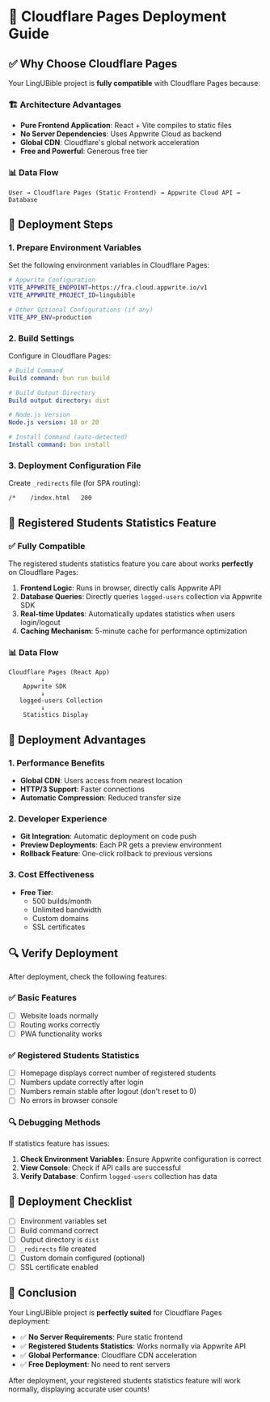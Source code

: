 # 🚀 Cloudflare Pages Deployment Guide

## ✅ Why Choose Cloudflare Pages

Your LingUBible project is **fully compatible** with Cloudflare Pages because:

### 🏗️ Architecture Advantages
- **Pure Frontend Application**: React + Vite compiles to static files
- **No Server Dependencies**: Uses Appwrite Cloud as backend
- **Global CDN**: Cloudflare's global network acceleration
- **Free and Powerful**: Generous free tier

### 📊 Data Flow
```
User → Cloudflare Pages (Static Frontend) → Appwrite Cloud API → Database
```

## 🔧 Deployment Steps

### 1. Prepare Environment Variables
Set the following environment variables in Cloudflare Pages:

```bash
# Appwrite Configuration
VITE_APPWRITE_ENDPOINT=https://fra.cloud.appwrite.io/v1
VITE_APPWRITE_PROJECT_ID=lingubible

# Other Optional Configurations (if any)
VITE_APP_ENV=production
```

### 2. Build Settings
Configure in Cloudflare Pages:

```yaml
# Build Command
Build command: bun run build

# Build Output Directory
Build output directory: dist

# Node.js Version
Node.js version: 18 or 20

# Install Command (auto-detected)
Install command: bun install
```

### 3. Deployment Configuration File
Create `_redirects` file (for SPA routing):

```
/*    /index.html   200
```

## 🎯 Registered Students Statistics Feature

### ✅ Fully Compatible
The registered students statistics feature you care about works **perfectly** on Cloudflare Pages:

1. **Frontend Logic**: Runs in browser, directly calls Appwrite API
2. **Database Queries**: Directly queries `logged-users` collection via Appwrite SDK
3. **Real-time Updates**: Automatically updates statistics when users login/logout
4. **Caching Mechanism**: 5-minute cache for performance optimization

### 📊 Data Flow
```
Cloudflare Pages (React App)
         ↓
    Appwrite SDK
         ↓
   logged-users Collection
         ↓
    Statistics Display
```

## 🚀 Deployment Advantages

### 1. **Performance Benefits**
- **Global CDN**: Users access from nearest location
- **HTTP/3 Support**: Faster connections
- **Automatic Compression**: Reduced transfer size

### 2. **Developer Experience**
- **Git Integration**: Automatic deployment on code push
- **Preview Deployments**: Each PR gets a preview environment
- **Rollback Feature**: One-click rollback to previous versions

### 3. **Cost Effectiveness**
- **Free Tier**:
  - 500 builds/month
  - Unlimited bandwidth
  - Custom domains
  - SSL certificates

## 🔍 Verify Deployment

After deployment, check the following features:

### ✅ Basic Features
- [ ] Website loads normally
- [ ] Routing works correctly
- [ ] PWA functionality works

### ✅ Registered Students Statistics
- [ ] Homepage displays correct number of registered students
- [ ] Numbers update correctly after login
- [ ] Numbers remain stable after logout (don't reset to 0)
- [ ] No errors in browser console

### 🔍 Debugging Methods
If statistics feature has issues:

1. **Check Environment Variables**: Ensure Appwrite configuration is correct
2. **View Console**: Check if API calls are successful
3. **Verify Database**: Confirm `logged-users` collection has data

## 📝 Deployment Checklist

- [ ] Environment variables set
- [ ] Build command correct
- [ ] Output directory is `dist`
- [ ] `_redirects` file created
- [ ] Custom domain configured (optional)
- [ ] SSL certificate enabled

## 🎉 Conclusion

Your LingUBible project is **perfectly suited** for Cloudflare Pages deployment:

- ✅ **No Server Requirements**: Pure static frontend
- ✅ **Registered Students Statistics**: Works normally via Appwrite API
- ✅ **Global Performance**: Cloudflare CDN acceleration
- ✅ **Free Deployment**: No need to rent servers

After deployment, your registered students statistics feature will work normally, displaying accurate user counts! 
